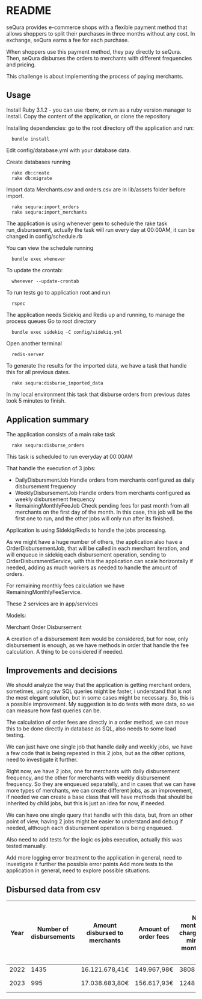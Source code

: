 # README

seQura provides e-commerce shops with a flexible payment method that allows shoppers to split their purchases in three months without any cost. In exchange, seQura earns a fee for each purchase.

When shoppers use this payment method, they pay directly to seQura. Then, seQura disburses the orders to merchants with different frequencies and pricing.

This challenge is about implementing the process of paying merchants.

## Usage

Install Ruby 3.1.2 - you can use rbenv, or rvm as a ruby version manager to install.
Copy the content of the application, or clone the repository

Installing dependencies: go to the root directory off the application and run:

```
  bundle install 
```

Edit config/database.yml with your database data.

  Create databases running 
  ```
    rake db:create 
    rake db:migrate
  ```
  Import data
  Merchants.csv and orders.csv are in  lib/assets folder before import.
  ```
    rake sequra:import_orders
    rake sequra:import_merchants
  ```
  The application is using whenever gem to schedule the rake task run_disbursement, actually the task will run every day at 00:00AM, it can be changed in config/schedule.rb

  You can view the schedule running 

  ```
    bundle exec whenever
  ```

  To update the crontab:
  ```
    whenever --update-crontab 
  ```    
  
  To run tests go to application root and run 

  ```
    rspec
  ```    
  
  The application needs Sidekiq and Redis up and running, to manage the process queues
  Go to root directory

  ```
    bundle exec sidekiq -C config/sidekiq.yml
  ```
  Open another terminal
  ```
    redis-server
  ```

  To generate the results for the imported data, we have a task that handle this for all previous dates.
  ```
    rake sequra:disburse_imported_data
  ```
  In my local environment this task that disburse orders from previous dates took 5 minutes to finish.

## Application summary
  The application consists of a main rake task 
  ```
    rake sequra:disburse_orders
  ```
  This task is scheduled to run everyday at 00:00AM
  
  That handle the execution of 3 jobs:
    
  - DailyDisbursmentJob
    Handle orders from merchants configured as daily disbursement frequency
  - WeeklyDisbursementJob
    Handle orders from merchants configured as weekly disbursement frequency
  - RemainingMonthlyFeeJob
    Check pending fees for past month from all merchants on the first day of the month. In this case, this job will be the first one to run, and the other jobs will only run after its finished.

  Application is using Sidekiq/Redis to handle the jobs processing.

  As we might have a huge number of others, the application also have a OrderDisbursementJob, that will be called in each merchant iteration, and will enqueue in sidekiq each disbursement operation, sending to OrderDisbursmentService, with this the application can scale horizontally if needed, adding as much workers as needed to handle the amount of orders.

  For remaining monthly fees calculation we have RemainingMonthlyFeeService.

  These 2 services are in app/services

  Models:

  Merchant
  Order
  Disbursement

  A creation of a disbursement item would be considered, but for now, only disbursement is enough, as we have methods in order that handle the fee calculation.
  A thing to be considered if needed.
## Improvements and decisions

  We should analyze the way that the application is getting merchant orders, sometimes, using raw SQL queries might be faster, i understand that is not the most elegant solution, but in some cases might be necessary. So, this is a possible improvement. My suggestion is to do tests with more data, so we can measure how fast queries can be.

  The calculation of order fees are directly in a order method, we can move this to be done directly in database as SQL, also needs to some load testing.
  
  We can just have one single job that handle daily and weekly jobs, we have a few code that is being repeated in this 2 jobs, but as the other options, need to investigate it further. 

  Right now, we have 2 jobs, one for merchants with daily disbursement frequency, and the other for merchants with weekly disbursement frequency. So they are enqueued separatelly, and in cases that we can have more types of merchants, we can create different jobs, as an improvement, if needed we can create a base class that will have methods that should be inherited by child jobs, but this is just an idea for now, if needed.
  
  We can have one single query that handle with this data, but, from an other point of view, having 2 jobs might be easier to understand and debug if needed, although each disbursement operation is being enqueued.

  Also need to add tests for the logic os jobs execution, actually this was tested manually.
  
  Add more logging error treatment to the application in general, need to investigate it further the possible error points
  Add more tests to the application in general, need to explore possible situations.

## Disbursed data from csv


| Year | Number of disbursements | Amount disbursed to merchants | Amount of order fees |  No of monthly fees charged(From minimum monthly fee)|Amount of monthly fee charged (From minimum monthly fee)
|------|-------------------------|-------------------------------| -------------------- |------------------------------------------------------|--------------------------------------------------------
| 2022 | 1435                    | 16.121.678,41€                | 149.967,98€          | 3808                                                 | 82.110,00€
| 2023 | 995                     | 17.038.683,80€                | 156.617,93€          | 1248                                                 | 26.910,00 €